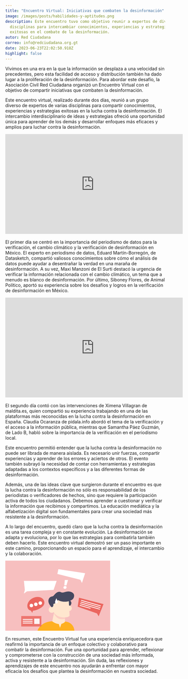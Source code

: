```yaml
---
title: "Encuentro Virtual: Iniciativas que combaten la desinformación"
image: /images/posts/habilidades-y-aptitudes.png
description: Este encuentro tuvo como objetivo reunir a expertos de diversas
  disciplinas para intercambiar conocimientos, experiencias y estrategias
  exitosas en el combate de la desinformación.
autor: Red Ciudadana
correo: info@redciudadana.org.gt
date: 2023-06-23T22:02:50.918Z
highlight: false
---
```

Vivimos en una era en la que la información se desplaza a una velocidad sin precedentes, pero esta facilidad de acceso y distribución también ha dado lugar a la proliferación de la desinformación. Para abordar este desafío, la Asociación Civil Red Ciudadana organizó un Encuentro Virtual con el objetivo de compartir iniciativas que combaten la desinformación.

Este encuentro virtual, realizado durante dos días, reunió a un grupo diverso de expertos de varias disciplinas para compartir conocimientos, experiencias y estrategias exitosas en la lucha contra la desinformación. El intercambio interdisciplinario de ideas y estrategias ofreció una oportunidad única para aprender de los demás y desarrollar enfoques más eficaces y amplios para luchar contra la desinformación.

<iframe width="560" height="315" src="https://www.youtube.com/embed/pLzVX8dobQQ" title="YouTube video player" frameborder="0" allow="accelerometer; autoplay; clipboard-write; encrypted-media; gyroscope; picture-in-picture; web-share" allowfullscreen></iframe>

El primer día se centró en la importancia del periodismo de datos para la verificación, el cambio climático y la verificación de desinformación en México. El experto en periodismo de datos, Eduard Martín-Borregón, de Datasketch, compartió valiosos conocimientos sobre cómo el análisis de datos puede ayudar a desentrañar la verdad en una maraña de desinformación. A su vez, Maxi Manzoni de El Surti destacó la urgencia de verificar la información relacionada con el cambio climático, un tema que a menudo es blanco de desinformación. Por último, Siboney Flores, de Animal Político, aportó su experiencia sobre los desafíos y logros en la verificación de desinformación en México.

<iframe width="560" height="315" src="https://www.youtube.com/embed/pLzVX8dobQQ" title="YouTube video player" frameborder="0" allow="accelerometer; autoplay; clipboard-write; encrypted-media; gyroscope; picture-in-picture; web-share" allowfullscreen></iframe>

El segundo día contó con las intervenciones de Ximena Villagran de maldita.es, quien compartió su experiencia trabajando en una de las plataformas más reconocidas en la lucha contra la desinformación en España. Claudia Ocaranza de pidala.info abordó el tema de la verificación y el acceso a la información pública, mientras que Samantha Páez Guzmán, de Lado B, habló sobre la importancia de la verificación en el periodismo local.

Este encuentro permitió entender que la lucha contra la desinformación no puede ser librada de manera aislada. Es necesario unir fuerzas, compartir experiencias y aprender de los errores y aciertos de otros. El evento también subrayó la necesidad de contar con herramientas y estrategias adaptadas a los contextos específicos y a las diferentes formas de desinformación.

Además, una de las ideas clave que surgieron durante el encuentro es que la lucha contra la desinformación no sólo es responsabilidad de los periodistas o verificadores de hechos, sino que requiere la participación activa de todos los ciudadanos. Debemos aprender a cuestionar y verificar la información que recibimos y compartimos. La educación mediática y la alfabetización digital son fundamentales para crear una sociedad más resistente a la desinformación.

A lo largo del encuentro, quedó claro que la lucha contra la desinformación es una tarea compleja y en constante evolución. La desinformación se adapta y evoluciona, por lo que las estrategias para combatirla también deben hacerlo. Este encuentro virtual demostró ser un paso importante en este camino, proporcionando un espacio para el aprendizaje, el intercambio y la colaboración.

![](/images/posts/como-la-desin-afecta.png)

En resumen, este Encuentro Virtual fue una experiencia enriquecedora que reafirmó la importancia de un enfoque colectivo y colaborativo para combatir la desinformación. Fue una oportunidad para aprender, reflexionar y comprometerse con la construcción de una sociedad más informada, activa y resistente a la desinformación. Sin duda, las reflexiones y aprendizajes de este encuentro nos ayudarán a enfrentar con mayor eficacia los desafíos que plantea la desinformación en nuestra sociedad.